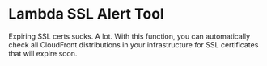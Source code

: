 # Lambda SSL Alert Tool

Expiring SSL certs sucks. A lot. With this function, you can automatically
check all CloudFront distributions in your infrastructure for SSL certificates
that will expire soon.
